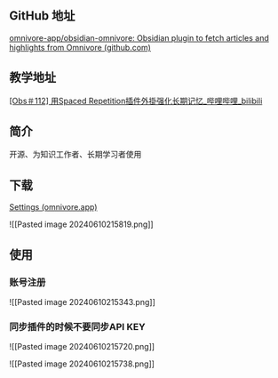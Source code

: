 
## GitHub 地址

[omnivore-app/obsidian-omnivore: Obsidian plugin to fetch articles and highlights from Omnivore (github.com)](https://github.com/omnivore-app/obsidian-omnivore)

## 教学地址

[[Obs＃112] 用Spaced Repetition插件外掛强化长期记忆_哔哩哔哩_bilibili](https://www.bilibili.com/video/BV1Y8411T75w/?spm_id_from=333.337.search-card.all.click&vd_source=128d85c05cc912f116c66812be640333)

## 简介

开源、为知识工作者、长期学习者使用


## 下载

[Settings (omnivore.app)](https://omnivore.app/settings/installation)

![[Pasted image 20240610215819.png]]

## 使用

### 账号注册

![[Pasted image 20240610215343.png]]

### 同步插件的时候不要同步API KEY

![[Pasted image 20240610215720.png]]

![[Pasted image 20240610215738.png]]